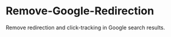 Remove-Google-Redirection
=========================

Remove redirection and click-tracking in Google search results.
